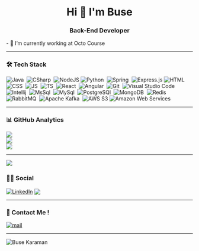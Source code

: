 <h1 align="center">Hi 👋 I'm Buse</h1>
<h3 align="center">Back-End Developer</h3>
- 🔭 I’m currently working at Octo Course

<hr class="dotted">

### 🛠 Tech Stack
![Java](https://img.shields.io/badge/-Java-05122A?style=for-the-badge&logo=java&logoColor=E06C00)&nbsp;
![CSharp](https://img.shields.io/badge/-Csharp-05122A?style=for-the-badge&logo=csharp)&nbsp;
![NodeJS](https://img.shields.io/badge/node.js-05122A?style=for-the-badge&logo=node.js&logoColor=white)
![Python](https://img.shields.io/badge/-Python-05122A?style=for-the-badge&logo=python&logoColor=F7CB3F)&nbsp;
![Spring](https://img.shields.io/badge/Spring-05122A?style=for-the-badge&logo=spring&logoColor=72AC41)&nbsp;
![Express.js](https://img.shields.io/badge/express.js-05122A.svg?style=for-the-badge&logo=express&logoColor=%2361DAFB)
![HTML](https://img.shields.io/badge/-HTML-05122A?style=for-the-badge&logo=HTML5&logoColor=E34F26)&nbsp;
![CSS](https://img.shields.io/badge/-CSS-05122A?style=for-the-badge&logo=CSS3&logoColor=268FC9)&nbsp;
![JS](https://img.shields.io/badge/-Javascript-05122A?style=for-the-badge&logo=javascript)&nbsp;
![TS](https://img.shields.io/badge/TypeScript-05122A?style=for-the-badge&logo=typescript)&nbsp;
![React](https://img.shields.io/badge/-React-05122A?style=for-the-badge&logo=react)&nbsp;
![Angular](https://img.shields.io/badge/-Angular-05122A?style=for-the-badge&logo=angular&logoColor=BD002E)&nbsp;
![Git](https://img.shields.io/badge/-Git-05122A?style=for-the-badge&logo=git)&nbsp;
![Visual Studio Code](https://img.shields.io/badge/-Visual%20Studio%20Code-05122A?style=for-the-badge&logo=visual-studio-code&logoColor=007ACC)&nbsp;
![Intellij](https://img.shields.io/badge/-Intellij-05122A?style=for-the-badge&logo=intellij-idea&logoColor=CF3B72)&nbsp;
![MsSql](https://img.shields.io/badge/Ms%20Sql-05122A?style=for-the-badge&logo=microsoft-sql-server)&nbsp;
![MySql](https://img.shields.io/badge/Mysql-05122A?style=for-the-badge&logo=mysql)&nbsp;
![PostgreSQl](https://img.shields.io/badge/Postgre%20Sql-05122A?style=for-the-badge&logo=postgresql)&nbsp;
![MongoDB](https://img.shields.io/badge/MongoDB-05122A?style=for-the-badge&logo=mongodb&logoColor=4EA94B)&nbsp;
![Redis](https://img.shields.io/badge/Redis-05122A?style=for-the-badge&logo=redis)
![RabbitMQ](https://img.shields.io/badge/Rabbit%20MQ-05122A?style=for-the-badge&logo=rabbitmq)&nbsp;
![Apache Kafka](https://img.shields.io/badge/Kafka-05122A?style=for-the-badge&logo=apachekafka)&nbsp;
![AWS S3](https://img.shields.io/badge/AWS%20S3-05122A?style=for-the-badge&logo=amazons3)
![Amazon Web Services](https://img.shields.io/badge/Amazon%20Web%20Services-05122A?style=for-the-badge&logo=amazon)


<hr class="dotted">

### 📊 GitHub Analytics
![](https://github-readme-stats.vercel.app/api?username=busekaramann&theme=dark&hide_border=false&include_all_commits=true&count_private=true)<br/>
![](https://github-readme-streak-stats.herokuapp.com/?user=busekaramann&theme=dark&hide_border=false)<br/>
![](https://github-readme-stats.vercel.app/api/top-langs/?username=busekaramann&theme=dark&hide_border=false&include_all_commits=true&count_private=true&layout=compact)

<hr class="dotted">

![](https://github-profile-trophy.vercel.app/?username=busekaramann&theme=radical&no-frame=true&no-bg=false&margin-w=4)

### 🤝🏻 Social


 <a href="https://linkedin.com/in/buse-karaman/" target="blank"><img align="center" src="https://img.shields.io/badge/LinkedIn-0077B5?style=for-the-badge&logo=linkedin&logoColor=white" alt="LinkedIn" /></a>
<a href ="https://medium.com/@BuseKaraman" target="blank"><img align="center" src="https://img.shields.io/badge/Medium-12100E?style=for-the-badge&logo=medium&logoColor=white"/></a>


<hr class="dotted">

### 📩 Contact Me ! 

<a href="mailto:iletisim@busekaraman.net" target="blank"><img align="center" src="https://img.shields.io/badge/Gmail-D14836?style=for-the-badge&logo=gmail&logoColor=white" alt="mail" /></a>

<hr class="dotted">


<img src="https://komarev.com/ghpvc/?username=busekaramann&label=Profile%20Views&color=237b5e&style=flat-square" alt="Buse Karaman" />
